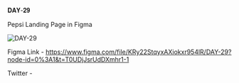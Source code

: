 𝐃𝐀𝐘-𝟐𝟗

Pepsi Landing Page in Figma

![DAY-29](https://user-images.githubusercontent.com/85480387/210152091-68da1d05-3342-4263-9f97-c14eb0002f77.jpg)

Figma Link - https://www.figma.com/file/KRy22StqyxAXiokxr954lR/DAY-29?node-id=0%3A1&t=T0UDjJsrUdDXmhr1-1

Twitter - 
